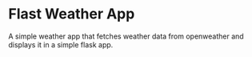 # Flast Weather App

A simple weather app that fetches weather data from openweather and displays it in a simple flask app. 
